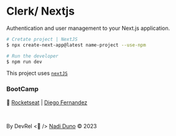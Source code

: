 # Clerk/ Nextjs

Authentication and user management to your Next.js application.


```bash
# Cretate project | NextJS
$ npx create-next-app@latest name-project --use-npm

# Run the developer
$ npm run dev
```



This project uses [`nextJS`](https://clerk.com/docs/nextjs/get-started-with-nextjs)

###  BootCamp

🚀 [Rocketseat](https://www.rocketseat.com.br/) | [Diego Fernandez](https://github.com/diego3g)

<br />


By DevRel <💜 /> [Nadi Duno](https://www.linkedin.com/in/nadiduno/) © 2023